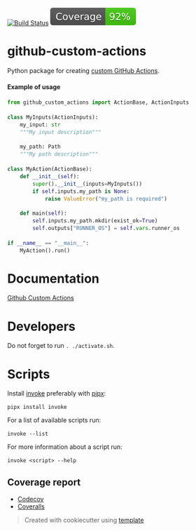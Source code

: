 [![Build Status](https://github.com/andgineer/github-custom-actions/workflows/CI/badge.svg)](https://github.com/andgineer/github-custom-actions/actions)
[![Coverage](https://raw.githubusercontent.com/andgineer/github-custom-actions/python-coverage-comment-action-data/badge.svg)](https://htmlpreview.github.io/?https://github.com/andgineer/github-custom-actions/blob/python-coverage-comment-action-data/htmlcov/index.html)
# github-custom-actions

Python package for creating [custom GitHub Actions](https://docs.github.com/en/actions/creating-actions/about-custom-actions). 

#### Example of usage

```python
from github_custom_actions import ActionBase, ActionInputs

class MyInputs(ActionInputs):
    my_input: str
    """My input description"""
    
    my_path: Path
    """My path description"""

class MyAction(ActionBase):
    def __init__(self):
        super().__init__(inputs=MyInputs())
        if self.inputs.my_path is None:
            raise ValueError("my_path is required")

    def main(self):
        self.inputs.my_path.mkdir(exist_ok=True)
        self.outputs["RUNNER_OS"] = self.vars.runner_os

if __name__ == "__main__":
    MyAction().run()
```
# Documentation

[Github Custom Actions](https://andgineer.github.io/github-custom-actions/)

# Developers

Do not forget to run `. ./activate.sh`.

# Scripts
Install [invoke](https://docs.pyinvoke.org/en/stable/) preferably with [pipx](https://pypa.github.io/pipx/):

    pipx install invoke

For a list of available scripts run:

    invoke --list

For more information about a script run:

    invoke <script> --help

## Coverage report
* [Codecov](https://app.codecov.io/gh/andgineer/github-custom-actions/tree/main/src%2Fgithub_custom_actions)
* [Coveralls](https://coveralls.io/github/andgineer/github-custom-actions)

> Created with cookiecutter using [template](https://github.com/andgineer/cookiecutter-python-package)